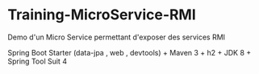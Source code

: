 # Training-MicroService-RMI
Demo d'un Micro Service permettant d'exposer des services RMI

Spring Boot Starter (data-jpa , web , devtools) + Maven 3 + h2 + JDK 8 + Spring Tool Suit 4


